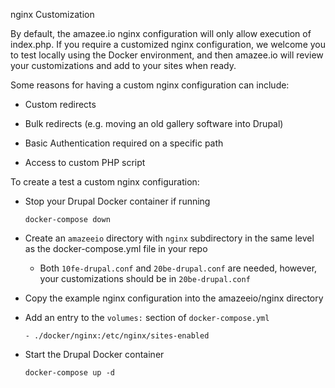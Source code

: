 nginx Customization

By default, the amazee.io nginx configuration will only allow execution of index.php. If you require a customized nginx configuration, we welcome you to test locally using the Docker environment, and then amazee.io will review your customizations and add to your sites when ready.

Some reasons for having a custom nginx configuration can include:

* Custom redirects

* Bulk redirects \(e.g. moving an old gallery software into Drupal\)

* Basic Authentication required on a specific path

* Access to custom PHP script


To create a test a custom nginx configuration:

* Stop your Drupal Docker container if running

  `docker-compose down`

* Create an `amazeeio` directory with `nginx` subdirectory in the same level as the docker-compose.yml file in your repo

  * Both `10fe-drupal.conf` and `20be-drupal.conf` are needed, however, your customizations should be in `20be-drupal.conf`



* Copy the example nginx configuration into the amazeeio/nginx directory

* Add an entry to the `volumes:` section of `docker-compose.yml`

  `- ./docker/nginx:/etc/nginx/sites-enabled`

* Start the Drupal Docker container

  `docker-compose up -d`




